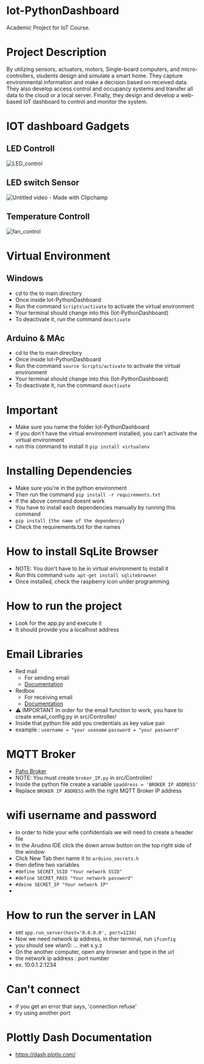 # Iot-PythonDashboard
Academic Project for IoT Course.

# Project Description
By utilizing sensors, actuators, motors, Single-board computers, and micro-controllers, students
design and simulate a smart home. They capture environmental information and make a decision
based on received data. They also develop access control and occupancy systems and transfer all
data to the cloud or a local server. Finally, they design and develop a web-based IoT dashboard to
control and monitor the system.

# IOT dashboard Gadgets
## LED Controll
![LED_control](https://user-images.githubusercontent.com/77903214/226199328-e43ea068-e232-4dad-af93-d2dc6bbfe0ae.gif)
## LED switch Sensor
![Untitled video - Made with Clipchamp](https://user-images.githubusercontent.com/77903214/229329359-cb3042b0-304f-45d4-897f-0f6df7540083.gif)


## Temperature Controll
![fan_control](https://user-images.githubusercontent.com/77903214/226211001-8dbc55a2-8f59-43f4-8850-296829f73b0b.gif)

# Virtual Environment
## Windows
- cd to the to main directory
- Once inside Iot-PythonDashboard
- Run the command `Scripts\activate` to activate the virtual environment
- Your terminal should change into this (Iot-PythonDashboard)
- To deactivate it, run the command `deactivate`


## Arduino & MAc
- cd to the to main directory
- Once inside Iot-PythonDashboard
- Run the command `source Scripts/activate` to activate the virtual environment
- Your terminal should change into this (Iot-PythonDashboard)
- To deactivate it, run the command `deactivate`
# Important
- Make sure you name the folder Iot-PythonDashboard
- if you don't have the virtual environment installed, you can't activate the virtual environment
- run this command to install it `pip install virtualenv`

# Installing Dependencies
- Make sure you're in the python environment
- Then run the command `pip install -r requirements.txt`
- If the above command doesnt work
- You have to install each dependencies manually by running this command
- `pip install {the name of the dependency}`
- Check the requirements.txt for the names

# How to install SqLite Browser
- NOTE: You don't have to be in virtual environment to install it
- Run this command `sudo apt-get install sqlitebrowser`
- Once installed, check the raspberry icon under programming

# How to run the project
- Look for the app.py and execute it
- It should provide you a localhost address

# Email Libraries
- Red mail
  - For sending email 
  - [Documentation](https://red-mail.readthedocs.io/en/stable/tutorials/getting_started.html)
- Redbox
  - For receiving email
  - [Documentation](https://red-box.readthedocs.io/en/latest/tutorials/getting_started.html)
- :warning: IMPORTANT In order for the email function to work, you have to create email_config.py in src/Controller/
- Inside that python file add you credentials as key value pair
- example : `username = "your usename` `password = "your password"`

# MQTT Broker
- [Paho Broker](https://pypi.org/project/paho-mqtt/)
- NOTE: You must create `broker_IP.py` in src/Controller/
- Inside the python file create a variable `ipaddress = 'BROKER IP ADDRESS'`
- Replace `BROKER IP ADDRESS` with the right MQTT Broker IP address 

# wifi username and password
- In order to hide your wife confidentials we will need to create a header file
- In the Arudino IDE click the down arrow button on the top right side of the window
- Click New Tab then name it to `arduino_secrets.h`
- then define two variables
- `#define SECRET_SSID "Your network SSID"`
- `#define SECRET_PASS "Your network password"`
- `#deine SECRET_IP "Your network IP"`
- 

# How to run the server in LAN
- set `app.run_server(host='0.0.0.0', port=1234)`
- Now we need network ip address, in ther terminal, run `ifconfig`
- you should see wlan0: ... inet x.y.z
- On the another computer, open any browser and type in the url
- the network ip address : port number
- ex. 10.0.1.2:1234
# Can't connect
- if you get an error that says, 'connection refuse'
- try using another port

# Plottly Dash Documentation
- https://dash.plotly.com/
